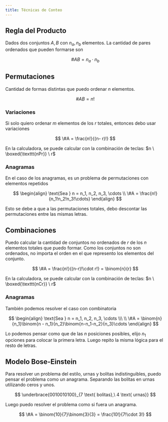 ```yaml
---
title: Técnicas de Conteo
---
```


## Regla del Producto

Dados dos conjuntos $A,B$ con $n_a, n_b$ elementos. La cantidad de pares ordenados que pueden formarse son

$$
\#AB = n_a \cdot n_b
$$

## Permutaciones

Cantidad de formas distintas que puedo ordenar $n$ elementos.

$$
\#AB = n!
$$

### Variaciones

Si solo quiero ordenar $m$ elementos de los $r$ totales, entonces debo usar variaciones

$$
\#A = \frac{n!}{(n- r)!}
$$

En la calculadora, se puede calcular con la combinación de teclas: $n \ \boxed{\texttt{nPr}} \ r$

### Anagramas

En el caso de los anagramas, es un problema de permutaciones con elementos repetidos

$$
\begin{align}
\text{Sea } n = n_1, n_2, n_3, \cdots \\
\#A = \frac{n!}{n_1!n_2!n_3!\cdots}
\end{align}
$$

Esto se debe a que a las permutaciones totales, debo descontar las permutaciones entre las mismas letras.

## Combinaciones

Puedo calcular la cantidad de conjuntos no ordenados de $r$ de los $n$ elementos totales que puedo formar. Como los conjuntos no son ordenados, no importa el orden en el que represento los elementos del conjunto.

$$
\#A = \frac{n!}{(n-r)!\cdot r!} = \binom{n}{r}
$$

En la calculadora, se puede calcular con la combinación de teclas: $n \ \boxed{\texttt{nCr}} \ r$

### Anagramas

También podemos resolver el caso con combinatoria

$$
\begin{align}
\text{Sea } n = n_1, n_2, n_3, \cdots \\\ \\
\#A = \binom{n}{n_1}\binom{n - n_1}{n_2}\binom{n-n_1-n_2}{n_3}\cdots
\end{align}
$$

Lo podemos pensar como que de las $n$ posiciones posibles, elijo $n_1$ opciones para colocar la primera letra. Luego repito la misma lógica para el resto de letras.

## Modelo Bose-Einstein

Para resolver un problema del estilo, urnas y bolitas indistinguibles, puedo pensar el problema como un anagrama. Separando las bolitas en urnas utilizando ceros y unos.

$$
\underbrace{0010010100}_{7 \text{ bolitas},\ 4 \text{ urnas}}
$$

Luego puedo resolver el problema como si fuera un anagrama.

$$
\#A = \binom{10}{7}\binom{3}{3} = \frac{10!}{7!\cdot 3!}
$$
